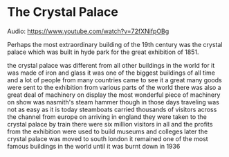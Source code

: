 # The Crystal Palace

Audio: https://www.youtube.com/watch?v=72fXNifpOBg

Perhaps the most extraordinary building of the 19th century was the crystal palace which was built in hyde park for the great exhibition of 1851. 

the crystal palace was different
from all other buildings in the world
for it was made of iron and glass
it was one of the biggest buildings of
all time
and a lot of people from many countries
came to see it
a great many goods were sent to the
exhibition from various parts of the
world
there was also a great deal of machinery
on display
the most wonderful piece of machinery on
show
was nasmith's steam hammer
though in those days traveling was not
as easy as it is today
steamboats carried thousands of visitors
across the channel from europe
on arriving in england they were taken
to the crystal palace by train
there were six million visitors in all
and the profits from the exhibition were
used to build museums and
colleges later
the crystal palace was moved to south
london
it remained one of the most famous
buildings in the world
until it was burnt down in 1936
